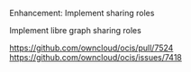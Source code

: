 Enhancement: Implement sharing roles

Implement libre graph sharing roles

https://github.com/owncloud/ocis/pull/7524
https://github.com/owncloud/ocis/issues/7418
